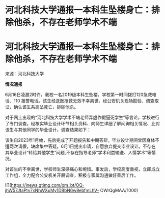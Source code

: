 # 河北科技大学通报一本科生坠楼身亡：排除他杀，不存在老师学术不端

# 河北科技大学通报一本科生坠楼身亡：排除他杀，不存在老师学术不端

来源：河北科技大学

**情况通报**

6月16日凌晨2时许，我校一名2019级本科生坠楼，学校第一时间拨打120急救电话、110
报警电话。该生经送医抢救无效不幸离世。经公安机关现场勘验、调查取证，确认该生系高坠死亡，排除他杀。

对于网上出现的“河北科技大学学术不端老师弄虚作假逼死学生”等言论，学校进行了专门调查。经核实毕业设计环节相关资料、向师生详细了解问询相关情况、比对该生与其他同学的毕业设计，调查结果如下：

该生自2023年1月始，先后完成了开题报告和中期答辩，毕业设计期间曾因身体不适两次请假，缺席集中答疑，6月1日提出申请，自愿放弃提交毕业设计。不存在其毕业设计“转给其他学生”问题,不存在指导老师“学术利益输送、人情学术”等情况。

对该生的不幸离世，学校师生深感痛心和惋惜。事发后，学校高度重视，立即成立工作组，全力配合公安机关开展调查，积极与家属沟通做好善后工作。

![](https://inews.gtimg.com/om_bt/OQ-jhW57JtaPtv7xNhWXuMy1DBbN6w8ebfmLhV-
OWrQgMAA/1000)

